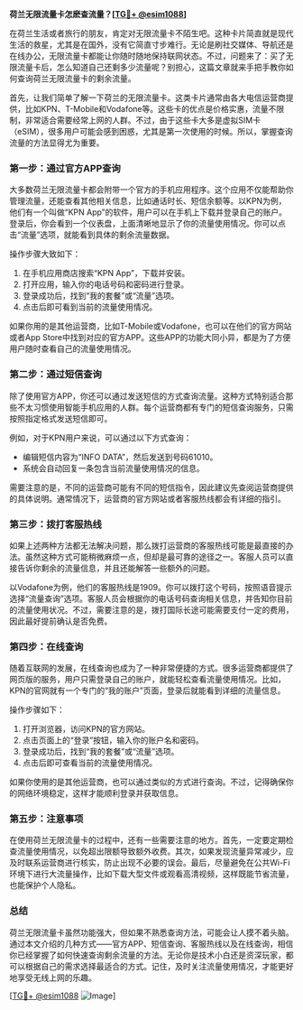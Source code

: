 **荷兰无限流量卡怎麽查流量？[[TG💪+ @esim1088](https://t.me/s/esim1088)]**

在荷兰生活或者旅行的朋友，肯定对无限流量卡不陌生吧。这种卡片简直就是现代生活的救星，尤其是在国外，没有它简直寸步难行。无论是刷社交媒体、导航还是在线办公，无限流量卡都能让你随时随地保持联网状态。不过，问题来了：买了无限流量卡后，怎么知道自己还剩多少流量呢？别担心，这篇文章就来手把手教你如何查询荷兰无限流量卡的剩余流量。

首先，让我们简单了解一下荷兰的无限流量卡。这类卡片通常由各大电信运营商提供，比如KPN、T-Mobile和Vodafone等。这些卡的优点是价格实惠，流量不限制，非常适合需要经常上网的人群。不过，由于这些卡大多是虚拟SIM卡（eSIM），很多用户可能会感到困惑，尤其是第一次使用的时候。所以，掌握查询流量的方法显得尤为重要。

### **第一步：通过官方APP查询**

大多数荷兰无限流量卡都会附带一个官方的手机应用程序。这个应用不仅能帮助你管理流量，还能查看其他相关信息，比如通话时长、短信余额等。以KPN为例，他们有一个叫做“KPN App”的软件，用户可以在手机上下载并登录自己的账户。登录后，你会看到一个仪表盘，上面清晰地显示了你的流量使用情况。你可以点击“流量”选项，就能看到具体的剩余流量数据。

操作步骤大致如下：
1. 在手机应用商店搜索“KPN App”，下载并安装。
2. 打开应用，输入你的电话号码和密码进行登录。
3. 登录成功后，找到“我的套餐”或“流量”选项。
4. 点击后即可看到当前的流量使用情况。

如果你用的是其他运营商，比如T-Mobile或Vodafone，也可以在他们的官方网站或者App Store中找到对应的官方APP。这些APP的功能大同小异，都是为了方便用户随时查看自己的流量使用情况。

### **第二步：通过短信查询**

除了使用官方APP，你还可以通过发送短信的方式查询流量。这种方式特别适合那些不太习惯使用智能手机应用的人群。每个运营商都有专门的短信查询服务，只需按照指定格式发送短信即可。

例如，对于KPN用户来说，可以通过以下方式查询：
- 编辑短信内容为“INFO DATA”，然后发送到号码61010。
- 系统会自动回复一条包含当前流量使用情况的信息。

需要注意的是，不同的运营商可能有不同的短信指令，因此建议先查阅运营商提供的具体说明。通常情况下，运营商的官方网站或者客服热线都会有详细的指引。

### **第三步：拨打客服热线**

如果上述两种方法都无法解决问题，那么拨打运营商的客服热线可能是最直接的办法。虽然这种方式可能稍微麻烦一点，但却是最可靠的途径之一。客服人员可以直接告诉你剩余的流量信息，并且还能解答一些额外的问题。

以Vodafone为例，他们的客服热线是1909。你可以拨打这个号码，按照语音提示选择“流量查询”选项。客服人员会根据你的电话号码查询相关信息，并告知你目前的流量使用状况。不过，需要注意的是，拨打国际长途可能需要支付一定的费用，因此最好提前确认是否免费。

### **第四步：在线查询**

随着互联网的发展，在线查询也成为了一种非常便捷的方式。很多运营商都提供了网页版的服务，用户只需登录自己的账户，就能轻松查看流量使用情况。比如，KPN的官网就有一个专门的“我的账户”页面，登录后就能看到详细的流量信息。

操作步骤如下：
1. 打开浏览器，访问KPN的官方网站。
2. 点击页面上的“登录”按钮，输入你的账户名和密码。
3. 登录成功后，找到“我的套餐”或“流量”选项。
4. 点击后即可查看当前的流量使用情况。

如果你使用的是其他运营商，也可以通过类似的方式进行查询。不过，记得确保你的网络环境稳定，这样才能顺利登录并获取信息。

### **第五步：注意事项**

在使用荷兰无限流量卡的过程中，还有一些需要注意的地方。首先，一定要定期检查流量使用情况，以免超出限额导致额外收费。其次，如果发现流量异常减少，应及时联系运营商进行核实，防止出现不必要的误会。最后，尽量避免在公共Wi-Fi环境下进行大流量操作，比如下载大型文件或观看高清视频，这样既能节省流量，也能保护个人隐私。

### **总结**

荷兰无限流量卡虽然功能强大，但如果不熟悉查询方法，可能会让人摸不着头脑。通过本文介绍的几种方式——官方APP、短信查询、客服热线以及在线查询，相信你已经掌握了如何快速查询剩余流量的方法。无论你是技术小白还是资深玩家，都可以根据自己的需求选择最适合的方式。记住，及时关注流量使用情况，才能更好地享受无线上网的乐趣。

[[TG💪+ @esim1088](https://t.me/s/esim1088) ![Image](https://i.postimg.cc/4NQfJmqS/Snipaste-2025-05-13-00-14-12.png)]